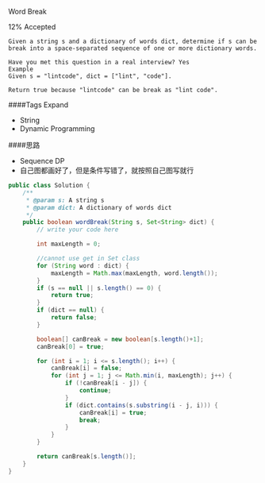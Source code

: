 Word Break

12% Accepted

	Given a string s and a dictionary of words dict, determine if s can be break into a space-separated sequence of one or more dictionary words.

	Have you met this question in a real interview? Yes
	Example
	Given s = "lintcode", dict = ["lint", "code"].

	Return true because "lintcode" can be break as "lint code".

####Tags Expand
- String
- Dynamic Programming

####思路
- Sequence DP
- 自己图都画好了，但是条件写错了，就按照自己图写就行

```java
public class Solution {
    /**
     * @param s: A string s
     * @param dict: A dictionary of words dict
     */
    public boolean wordBreak(String s, Set<String> dict) {
        // write your code here

        int maxLength = 0;

        //cannot use get in Set class
        for (String word : dict) {
            maxLength = Math.max(maxLength, word.length());
        }
        if (s == null || s.length() == 0) {
            return true;
        }
        if (dict == null) {
            return false;
        }

        boolean[] canBreak = new boolean[s.length()+1];
        canBreak[0] = true;

        for (int i = 1; i <= s.length(); i++) {
            canBreak[i] = false;
            for (int j = 1; j <= Math.min(i, maxLength); j++) {
                if (!canBreak[i - j]) {
                    continue;
                }
                if (dict.contains(s.substring(i - j, i))) {
                    canBreak[i] = true;
                    break;
                }
            }
        }

        return canBreak[s.length()];
    }
}

```
